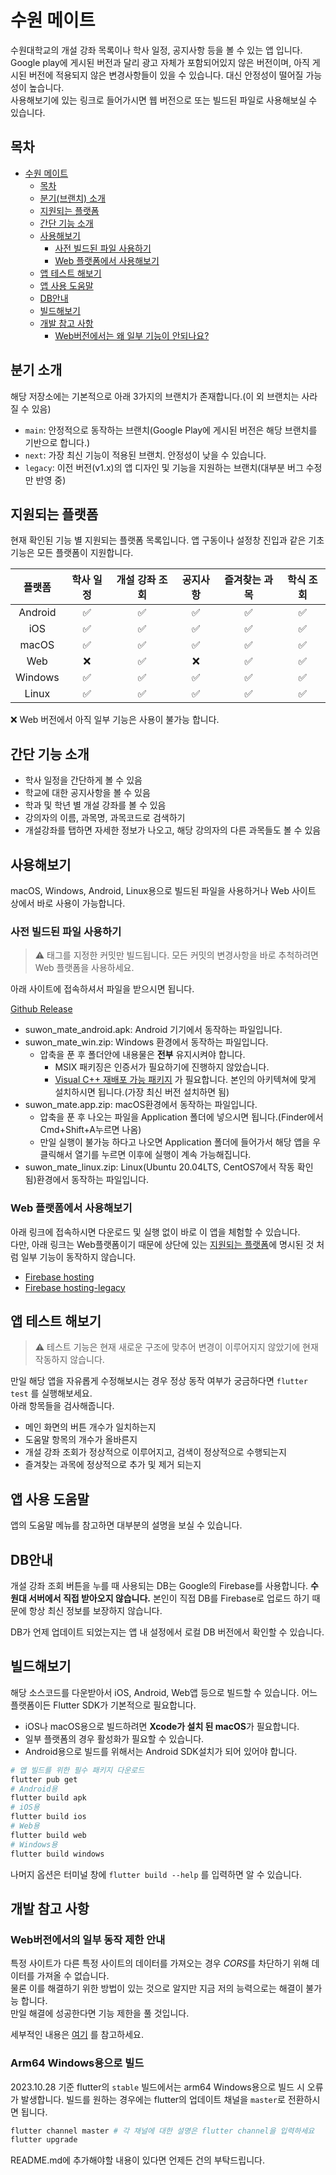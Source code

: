 # 수원 메이트

수원대학교의 개설 강좌 목록이나 학사 일정, 공지사항 등을 볼 수 있는 앱 입니다.  
Google play에 게시된 버전과 달리 광고 자체가 포함되어있지 않은 버전이며, 아직 게시된 버전에 적용되지 않은 변경사항들이 있을 수 있습니다.
대신 안정성이 떨어질 가능성이 높습니다.  
사용해보기에 있는 링크로 들어가시면 웹 버전으로 또는 빌드된 파일로 사용해보실 수 있습니다.  

## 목차
- [수원 메이트](#수원-메이트)
    - [목차](#목차)
    - [분기(브랜치) 소개](#분기-소개)
    - [지원되는 플랫폼](#지원되는-플랫폼)
    - [간단 기능 소개](#간단-기능-소개)
    - [사용해보기](#사용해보기)
        - [사전 빌드된 파일 사용하기](#사전-빌드된-파일-사용하기)
        - [Web 플랫폼에서 사용해보기](#web-플랫폼에서-사용해보기)
    - [앱 테스트 해보기](#앱-테스트-해보기)
    - [앱 사용 도움말](#앱-사용-도움말)
    - [DB안내](#DB안내)
    - [빌드해보기](#빌드해보기)
    - [개발 참고 사항](#개발-참고-사항)
        - [Web버전에서는 왜 일부 기능이 안되나요?](#Web버전에서의-일부-동작-제한-안내)

## 분기 소개
해당 저장소에는 기본적으로 아래 3가지의 브랜치가 존재합니다.(이 외 브랜치는 사라질 수 있음)  
* `main`: 안정적으로 동작하는 브랜치(Google Play에 게시된 버전은 해당 브랜치를 기반으로 합니다.)
* `next`: 가장 최신 기능이 적용된 브랜치. 안정성이 낮을 수 있습니다.
* `legacy`: 이전 버전(v1.x)의 앱 디자인 및 기능을 지원하는 브랜치(대부분 버그 수정만 반영 중)

## 지원되는 플랫폼

현재 확인된 기능 별 지원되는 플랫폼 목록입니다. 앱 구동이나 설정창 진입과 같은 기초 기능은 모든 플랫폼이 지원합니다.

|   플랫폼   | 학사 일정 | 개설 강좌 조회 | 공지사항 | 즐겨찾는 과목 | 학식 조회 |
|:-------:|:-----:|:--------:|:----:|:-------:|:-----:|
| Android |   ✅   |    ✅     |  ✅   |    ✅    |   ✅   |
|   iOS   |   ✅   |    ✅     |  ✅   |    ✅    |   ✅   |
|  macOS  |   ✅   |    ✅     |  ✅   |    ✅    |   ✅   |
|   Web   |   ❌   |    ✅     |  ❌   |    ✅    |   ✅   |
| Windows |   ✅   |    ✅     |  ✅   |    ✅    |   ✅   |
|  Linux  |   ✅   |    ✅     |  ✅   |    ✅    |   ✅   |

❌ Web 버전에서 아직 일부 기능은 사용이 불가능 합니다.

## 간단 기능 소개
* 학사 일정을 간단하게 볼 수 있음
* 학교에 대한 공지사항을 볼 수 있음
* 학과 및 학년 별 개설 강좌를 볼 수 있음
* 강의자의 이름, 과목명, 과목코드로 검색하기
* 개설강좌를 탭하면 자세한 정보가 나오고, 해당 강의자의 다른 과목들도 볼 수 있음
## 사용해보기
macOS, Windows, Android, Linux용으로 빌드된 파일을 사용하거나 Web 사이트 상에서 바로 사용이 가능합니다.

### 사전 빌드된 파일 사용하기
> ⚠️ 태그를 지정한 커밋만 빌드됩니다. 모든 커밋의 변경사항을 바로 추척하려면 Web 플랫폼을 사용하세요.

아래 사이트에 접속하셔서 파일을 받으시면 됩니다.

[Github Release](https://github.com/sun30812/suwon_mate/releases)

* suwon\_mate\_android.apk: Android 기기에서 동작하는 파일입니다.
* suwon\_mate\_win.zip: Windows 환경에서 동작하는 파일입니다.
  * 압축을 푼 후 폴더안에 내용물은 **전부** 유지시켜야 합니다.
	* MSIX 패키징은 인증서가 필요하기에 진행하지 않았습니다.
    * [Visual C++ 재배포 가능 패키지](https://docs.microsoft.com/ko-kr/cpp/windows/latest-supported-vc-redist?view=msvc-170)
      가 필요합니다. 본인의 아키텍쳐에 맞게 설치하시면 됩니다.(가장 최신 버전 설치하면 됨)
* suwon\_mate.app.zip: macOS환경에서 동작하는 파일입니다.
  * 압축을 푼 후 나오는 파일을 Application 폴더에 넣으시면 됩니다.(Finder에서 Cmd+Shift+A누르면 나옴)
  * 만일 실행이 불가능 하다고 나오면 Application 폴더에 들어가서 해당 앱을 우클릭해서 열기를 누르면 이후에 실행이 계속 가능해집니다.
* suwon_mate_linux.zip: Linux(Ubuntu 20.04LTS, CentOS7에서 작동 확인 됨)환경에서 동작하는 파일입니다.

### Web 플랫폼에서 사용해보기
아래 링크에 접속하시면 다운로드 및 실행 없이 바로 이 앱을 체험할 수 있습니다.  
다만, 아래 링크는 Web플랫폼이기 때문에 상단에 있는 [지원되는 플랫폼](#지원되는-플랫폼)에 명시된 것 처럼 일부 기능이 동작하지 않습니다.

- [Firebase hosting](https://suwon-mate.web.app)
- [Firebase hosting-legacy](https://suwon-mate-legacy.web.app)

## 앱 테스트 해보기
> ⚠️ 테스트 기능은 현재 새로운 구조에 맞추어 변경이 이루어지지 않았기에 현재 작동하지 않습니다.  

만일 해당 앱을 자유롭게 수정해보시는 경우 정상 동작 여부가 궁금하다면 `flutter test` 를 실행해보세요.  
아래 항목들을 검사해줍니다.
* 메인 화면의 버튼 개수가 일치하는지
* 도움말 항목의 개수가 올바른지
* 개설 강좌 조회가 정상적으로 이루어지고, 검색이 정상적으로 수행되는지
* 즐겨찾는 과목에 정상적으로 추가 및 제거 되는지

## 앱 사용 도움말
앱의 도움말 메뉴를 참고하면 대부분의 설명을 보실 수 있습니다.

## DB안내
개설 강좌 조회 버튼을 누를 때 사용되는 DB는 Google의 Firebase를 사용합니다. **수원대 서버에서 직접 받아오지 않습니다.** 본인이 직접 DB를 Firebase로 업로드 하기 때문에 항상 최신 정보를 보장하지 않습니다.

DB가 언제 업데이트 되었는지는 앱 내 설정에서 로컬 DB 버전에서 확인할 수 있습니다.

## 빌드해보기
해당 소스코드를 다운받아서 iOS, Android, Web앱 등으로 빌드할 수 있습니다.
어느 플랫폼이든 Flutter SDK가 기본적으로 필요합니다.

* iOS나 macOS용으로 빌드하려면 **Xcode가 설치 된 macOS**가 필요합니다.
* 일부 플랫폼의 경우 활성화가 필요할 수 있습니다.
* Android용으로 빌드를 위해서는 Android SDK설치가 되어 있어야 합니다.
```bash
# 앱 빌드를 위한 필수 패키지 다운로드
flutter pub get
# Android용
flutter build apk
# iOS용
flutter build ios
# Web용
flutter build web
# Windows용
flutter build windows
```
나머지 옵션은 터미널 창에 `flutter build --help` 를 입력하면 알 수 있습니다.
## 개발 참고 사항

### Web버전에서의 일부 동작 제한 안내

특정 사이트가 다른 특정 사이트의 데이터를 가져오는 경우 *CORS*를 차단하기 위해 데이터를 가져올 수 없습니다.  
물론 이를 해결하기 위한 방법이 있는 것으로 알지만 지금 저의 능력으로는
해결이 불가능 합니다.  
만일 해결에 성공한다면 기능 제한을 풀 것입니다.

세부적인 내용은 [여기](https://developer.mozilla.org/ko/docs/Web/HTTP/CORS) 를 참고하세요.

### Arm64 Windows용으로 빌드

2023.10.28 기준 flutter의 `stable` 빌드에서는 arm64 Windows용으로 빌드 시 오류가 발생합니다. 빌드를 원하는 경우에는 flutter의 업데이트 채널을 `master`로 전환하시면
됩니다.

```bash
flutter channel master # 각 채널에 대한 설명은 flutter channel을 입력하세요
flutter upgrade
```


README.md에 추가해야할 내용이 있다면 언제든 건의 부탁드립니다.